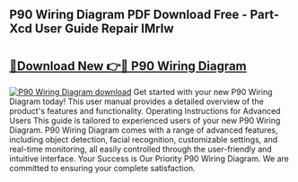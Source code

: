 ## P90 Wiring Diagram PDF Download Free - Part-Xcd User Guide Repair IMrIw

# <h2><a href="http://dfkyfa.blite.top/?on=P90+Wiring+Diagram">🔗Download New 👉🔴 P90 Wiring Diagram</a></h2>

[![P90 Wiring Diagram download](https://i.imgur.com/lujVjoI.png)](http://dfkyfa.blite.top/?on=P90+Wiring+Diagram)
Get started with your new P90 Wiring Diagram today! This user manual provides a detailed overview of the product's features and functionality. Operating Instructions for Advanced Users This guide is tailored to experienced users of your new P90 Wiring Diagram. P90 Wiring Diagram comes with a range of advanced features, including object detection, facial recognition, customizable settings, and real-time monitoring, all easily controlled through the user-friendly and intuitive interface. Your Success is Our Priority P90 Wiring Diagram. We are committed to ensuring your complete satisfaction.
